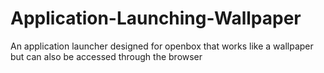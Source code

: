 # Application-Launching-Wallpaper
An application launcher designed for openbox that works like a wallpaper but can also be accessed through the browser
